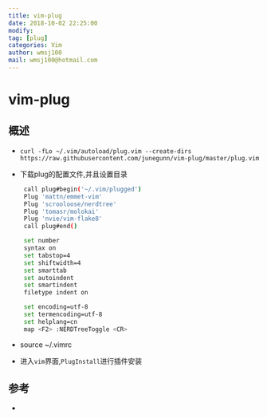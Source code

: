 ```yaml
---
title: vim-plug
date: 2018-10-02 22:25:00	
modify: 
tag: [plug]
categories: Vim
author: wmsj100
mail: wmsj100@hotmail.com
---
```


# vim-plug

## 概述
- `curl -fLo ~/.vim/autoload/plug.vim --create-dirs https://raw.githubusercontent.com/junegunn/vim-plug/master/plug.vim` 
- 下载plug的配置文件,并且设置目录

   ```bash
	call plug#begin('~/.vim/plugged')
	Plug 'mattn/emmet-vim'
	Plug 'scrooloose/nerdtree'
	Plug 'tomasr/molokai'
	Plug 'nvie/vim-flake8'
	call plug#end()

	set number
	syntax on
	set tabstop=4
	set shiftwidth=4
	set smarttab
	set autoindent
	set smartindent
	filetype indent on

	set encoding=utf-8
	set termencoding=utf-8
	set helplang=cn
	map <F2> :NERDTreeToggle <CR>
	```
- source ~/.vimrc
- 进入`vim`界面,`PlugInstall`进行插件安装

## 参考
- []()
